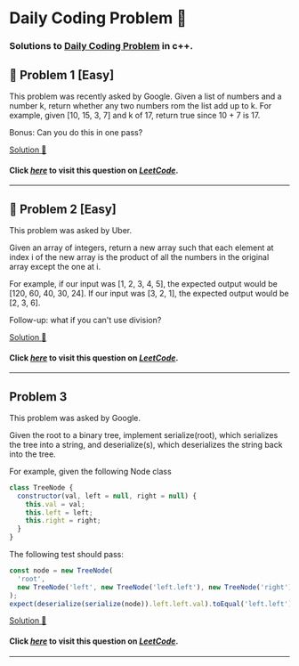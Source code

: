 # Daily Coding Problem  🌽

### Solutions to [Daily Coding Problem](https://www.dailycodingproblem.com) in c++.

## 🚀 Problem 1 [Easy]

This problem was recently asked by Google.
Given a list of numbers and a number k, return whether any two numbers 
rom the list add up to k.
For example, given [10, 15, 3, 7] and k of 17, return true since 10 + 7 is 17.

Bonus: Can you do this in one pass?

[Solution 🎉](https://github.com/All3yp/Daily-Coding-problems/blob/main/Daily_Coding_Problem-01.cpp)
#### Click [__*here*__](https://leetcode.com/problems/two-sum/) to visit this question on [*LeetCode*](https://leetcode.com/).
---

## 🚀 Problem 2 [Easy]

This problem was asked by Uber.

Given an array of integers, return a new array such that each element 
at index i of the new array is the product of all the numbers in the 
original array except the one at i.

For example, if our input was [1, 2, 3, 4, 5], the expected output 
would be [120, 60, 40, 30, 24]. If our input was [3, 2, 1], 
the expected output would be [2, 3, 6].

Follow-up: what if you can't use division?

[Solution 🎉](https://github.com/All3yp/Daily-Coding-problems/blob/main/Daily_Coding_Problem-02.cpp)
#### Click [__*here*__](https://leetcode.com/problems/product-of-array-except-self/) to visit this question on [*LeetCode*](https://leetcode.com/).
---

## Problem 3

This problem was asked by Google.

Given the root to a binary tree, implement serialize(root), which serializes the tree into a string, and deserialize(s), which deserializes the string back into the tree.

For example, given the following Node class

```js
class TreeNode {
  constructor(val, left = null, right = null) {
    this.val = val;
    this.left = left;
    this.right = right;
  }
}
```

The following test should pass:

```js
const node = new TreeNode(
  'root',
  new TreeNode('left', new TreeNode('left.left'), new TreeNode('right'))
);
expect(deserialize(serialize(node)).left.left.val).toEqual('left.left');
```

[Solution 🎉](https://github.com/All3yp/Daily-Coding-problems/blob/main/Daily_Coding_Problem-03.cpp)
#### Click [__*here*__](https://leetcode.com/problems/serialize-and-deserialize-bst/) to visit this question on [*LeetCode*](https://leetcode.com/).
---